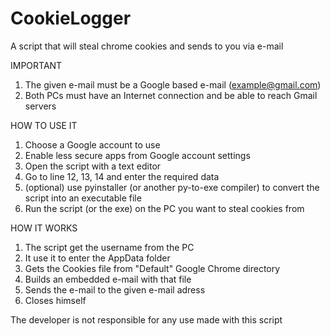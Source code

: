 # CookieLogger
A script that will steal chrome cookies and sends to you via e-mail

IMPORTANT
1. The given e-mail must be a Google based e-mail (example@gmail.com)
2. Both PCs must have an Internet connection and be able to reach Gmail servers

HOW TO USE IT

1. Choose a Google account to use
2. Enable less secure apps from Google account settings
3. Open the script with a text editor
4. Go to line 12, 13, 14 and enter the required data
5. (optional) use pyinstaller (or another py-to-exe compiler) to convert the script into an executable file
6. Run the script (or the exe) on the PC you want to steal cookies from

HOW IT WORKS

1. The script get the username from the PC
2. It use it to enter the AppData folder
3. Gets the Cookies file from "Default" Google Chrome directory
4. Builds an embedded e-mail with that file
5. Sends the e-mail to the given e-mail adress
6. Closes himself


The developer is not responsible for any use made with this script
